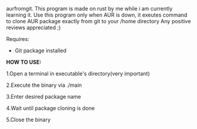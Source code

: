 aurfromgit.
This program is made on rust by me while i am currently learning it.
Use this program only when AUR is down, it exeutes command to clone AUR package exactly from git to your /home directory
Any positive reviews appreciated ;)

Requires:
 * Git package installed

**HOW TO USE:**

  1.Open a terminal in executable's directory(very important)
  
  2.Execute the binary via ./main
  
  3.Enter desired package name
  
  4.Wait until package cloning is done
  
  5.Close the binary
